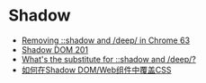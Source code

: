 # Shadow

- [Removing ::shadow and /deep/ in Chrome 63](https://developers.google.com/web/updates/2017/10/remove-shadow-piercing)
- [Shadow DOM 201](https://www.html5rocks.com/en/tutorials/webcomponents/shadowdom-201/)
- [What's the substitute for ::shadow and /deep/?](https://stackoverflow.com/questions/35741722/whats-the-substitute-for-shadow-and-deep)
- [如何在Shadow DOM/Web组件中覆盖CSS](https://developer.51cto.com/art/202009/627482.htm)
